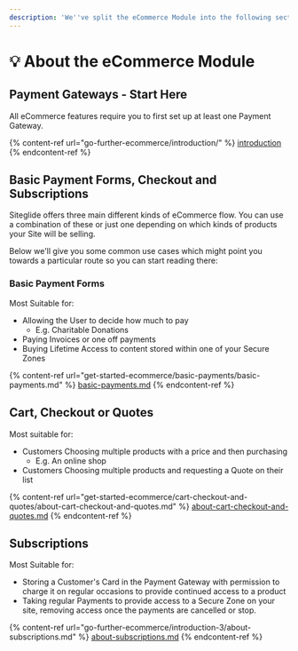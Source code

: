 ```yaml
---
description: 'We''ve split the eCommerce Module into the following sections:'
---
```


# 💡 About the eCommerce Module

## Payment Gateways - Start Here

All eCommerce features require you to first set up at least one Payment Gateway.

{% content-ref url="go-further-ecommerce/introduction/" %}
[introduction](go-further-ecommerce/introduction/)
{% endcontent-ref %}

## Basic Payment Forms, Checkout and Subscriptions

Siteglide offers three main different kinds of eCommerce flow. You can use a combination of these or just one depending on which kinds of products your Site will be selling.&#x20;

Below we'll give you some common use cases which might point you towards a particular route so you can start reading there:

### Basic Payment Forms

Most Suitable for:

* Allowing the User to decide how much to pay
  * E.g. Charitable Donations
* Paying Invoices or one off payments
* Buying Lifetime Access to content stored within one of your Secure Zones

{% content-ref url="get-started-ecommerce/basic-payments/basic-payments.md" %}
[basic-payments.md](get-started-ecommerce/basic-payments/basic-payments.md)
{% endcontent-ref %}

## Cart, Checkout or Quotes

Most suitable for:

* Customers Choosing multiple products with a price and then purchasing
  * E.g. An online shop
* Customers Choosing multiple products and requesting a Quote on their list

{% content-ref url="get-started-ecommerce/cart-checkout-and-quotes/about-cart-checkout-and-quotes.md" %}
[about-cart-checkout-and-quotes.md](get-started-ecommerce/cart-checkout-and-quotes/about-cart-checkout-and-quotes.md)
{% endcontent-ref %}

## Subscriptions

Most Suitable for:

* Storing a Customer's Card in the Payment Gateway with permission to charge it on regular occasions to provide continued access to a product
* Taking regular Payments to provide access to a Secure Zone on your site, removing access once the payments are cancelled or stop.

{% content-ref url="go-further-ecommerce/introduction-3/about-subscriptions.md" %}
[about-subscriptions.md](go-further-ecommerce/introduction-3/about-subscriptions.md)
{% endcontent-ref %}

